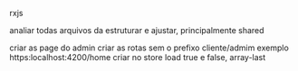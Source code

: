 rxjs

analiar todas arquivos da estruturar e ajustar, principalmente shared


criar as page do admin
criar as rotas sem o prefixo cliente/admim exemplo https:localhost:4200/home
criar no store load true e false, array-last